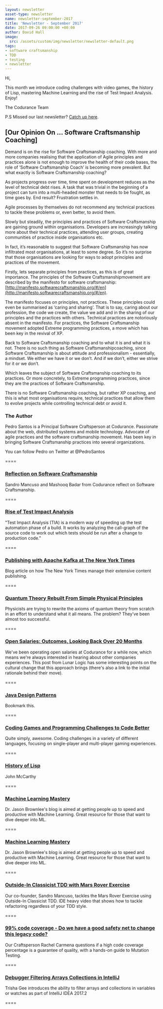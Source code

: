 ```yaml
---
layout: newsletter
asset-type: newsletter
name: newsletter-september-2017
title: 'Newsletter - September 2017'
date: 2017-09-26 09:00:00 +00:00
author: David Hall
image:
  src: /assets/custom/img/newsletter/newsletter-default.png
tags:
- software craftsmanship
- TDD
- testing
- newsletter
---
```


Hi,

This month we introduce coding challenges with video games, the history of Lisp, mastering Machine Learning and the rise of Test Impact Analysis. Enjoy!

The Codurance Team

P.S Missed our last newsletter? [Catch up here](https://codurance.com/newsletters/2017-08-17-newsletter/).

## [Our Opinion On ... Software Craftsmanship Coaching]

Demand is on the rise for Software Craftsmanship coaching. With more and more companies realising that the application of Agile principles and practices alone is not enough to improve the health of their code bases, the role of ’Software Craftsmanship Coach’ is becoming more prevalent. But what exactly is Software Craftsmanship coaching?

As projects progress over time, time spent on development reduces as the level of technical debt rises. A task that was trivial in the beginning of a project can turn into a multi-headed monster that needs to be fought, as time goes by. End result? Frustration settles in.

Agile processes by themselves do not recommend any technical practices to tackle these problems or, even better, to avoid them.

Slowly but steadily, the principles and practices of Software Craftsmanship are gaining ground within organisations. Developers are increasingly talking more about their technical practices, attending user groups, creating communities of practice inside organisations etc.

In fact, it’s reasonable to suggest that Software Craftsmanship has now infiltrated most organisations, at least to some degree. So it’s no surprise that those organisations are looking for ways to adopt principles and practices of the movement.

Firstly, lets separate principles from practices, as this is of great importance. The principles of the Software Craftsmanshipmovement are described by the manifesto for software craftsmanship: [http://manifesto.softwarecraftsmanship.org/#/en](http://manifesto.softwarecraftsmanship.org/#/en). 

The manifesto focuses on principles, not practices. These principles could even be summarised as ‘caring and sharing’. That is to say, caring about our profession, the code we create, the value we add and in the sharing of our principles and the practices with others. Technical practices are notoriously absent in the manifesto. For practices, the Software Craftsmanship movement adopted Extreme programming practices, a move which has been key in the revival of XP.

Back to Software Craftsmanship coaching and to what it is and what it is not. There is no such thing as Software Craftsmanshipcoaching, since Software Craftsmanship is about attitude and professionalism - essentially, a mindset. We either we have it or we don’t. And if we don’t, either we strive for it or we don’t.

Which leaves the subject of Software Craftsmanship coaching to its practices. Or more concretely, to Extreme programming practices, since they are the practices of Software Craftsmanship.

There is no Software Craftsmanship coaching, but rather XP coaching, and this is what most organisations require, technical practices that allow them to evolve projects while controlling technical debt or avoid it.

### The Author
Pedro Santos is a Principal Software Craftsperson at Codurance. Passionate about the web, distributed systems and mobile technology. Advocate of agile practices and the software craftsmanship movement. Has been key in bringing Software Craftsmanship practices into several organizations.

You can follow Pedro on Twitter at @PedroSantos


====

### [Reflection on Software Craftsmanship](https://codurance.com/2017/08/21/a-reflection-on-software-craftsmanship/)
Sandro Mancuso and Mashooq Badar from Codurance reflect on Software Craftsmanship.

====

### [Rise of Test Impact Analysis](https://martinfowler.com/articles/rise-test-impact-analysis.html)
"Test Impact Analysis (TIA) is a modern way of speeding up the test automation phase of a build. It works by analyzing the call-graph of the source code to work out which tests should be run after a change to production code."

====

### [Publishing with Apache Kafka at The New York Times](https://www.confluent.io/blog/publishing-apache-kafka-new-york-times/)
Blog article on how The New York Times manage their extensive content publishing.

====

### [Quantum Theory Rebuilt From Simple Physical Principles](https://www.quantamagazine.org/quantum-theory-rebuilt-from-simple-physical-principles-20170830)
Physicists are trying to rewrite the axioms of quantum theory from scratch in an effort to understand what it all means. The problem? They’ve been almost too successful.

====

### [Open Salaries: Outcomes, Looking Back Over 20 Months](http://blog.lunarlogic.io/2016/open-salaries-outcomes/)
We've been operating open salaries at Codurance for a while now, which means we're always interested in hearing about other companies experiences. This post from Lunar Logic has some interesting points on the cultural change that this approach brings (there's also a link to the initial rationale behind their move).

====

### [Java Design Patterns](http://java-design-patterns.com/patterns/)
Bookmark this.

====

### [Coding Games and Programming Challenges to Code Better](https://www.codingame.com/multiplayer/bot-programming/coders-strike-back)
Quite simply, awesome. Coding challenges in a variety of different languages, focusing on single-player and multi-player gaming experiences.

====

### [History of Lisp](http://www-formal.stanford.edu/jmc/history/lisp/lisp.html)
John McCarthy

====

### [Machine Learning Mastery](https://machinelearningmastery.com/blog/)
Dr. Jason Brownlee's blog is aimed at getting people up to speed and productive with Machine Learning. Great resource for those that want to dive deeper into ML.

====

### [Machine Learning Mastery](https://machinelearningmastery.com/blog/)
Dr. Jason Brownlee's blog is aimed at getting people up to speed and productive with Machine Learning. Great resource for those that want to dive deeper into ML.

====

### [Outside-In Classicist TDD with Mars Rover Exercise](https://codurance.com/videos/2017-09-05-mars-rover/)
Our co-founder, Sandro Mancuso, tackles the Mars Rover Exercise using Outside-In Classicist TDD. IDE heavy video that shows how to tackle refactoring regardless of your TDD style.

====

### [99% code coverage - Do we have a good safety net to change this legacy code?](https://codurance.com/2017/09/01/do-we-have-a-good-safety-net-to-change-this-legacy-code/)
Our Craftsperson Rachel Carmena questions if a high code coverage percentage is a guarantee of quality, with a hands-on guide to Mutation Testing.

====

### [Debugger Filtering Arrays Collections in IntelliJ](https://blog.jetbrains.com/idea/2017/07/debugger-filtering-arrays-collections-in-intellij-idea-2017-2/)
Trisha Gee introduces the ability to filter arrays and collections in variables or watches as part of IntelliJ IDEA 2017.2

====
